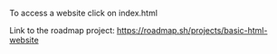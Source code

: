 To access a website click on index.html

Link to the roadmap project: https://roadmap.sh/projects/basic-html-website
